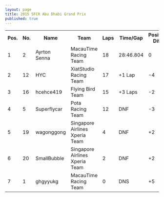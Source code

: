 ```yaml
---
layout: page
title: 2015 SFCR Abu Dhabi Grand Prix
published: true
---
```


<font size="2">
<table>
  <tr>
    <th>Pos.</th>
    <th>No.</th>
    <th>Name</th>
    <th>Team</th>
    <th>Laps</th>
    <th>Time/Gap</th>
    <th>Position Diff.</th>
  </tr>
  <tr>
    <td>1</td>
    <td>2</td>
    <td>Ayrton Senna</td>
    <td>MacauTime Racing Team</td>
    <td>18</td>
    <td>28:46.804</td>
    <td>0</td>
  </tr>
  <tr>
    <td>2</td>
    <td>12</td>
    <td>HYC</td>
    <td>XiatStudio Racing Team</td>
    <td>17</td>
    <td>+1 Lap</td>
    <td>-4</td>
  </tr>
  <tr>
    <td>3</td>
    <td>16</td>
    <td>hcehce419</td>
    <td>Flying Bird Team</td>
    <td>15</td>
    <td>+3 Laps</td>
    <td>-2</td>
  </tr>
  <tr>
    <td>4</td>
    <td>5</td>
    <td>Superflycar</td>
    <td>Pota Racing Team</td>
    <td>12</td>
    <td>DNF</td>
    <td>-3</td>
  </tr>
  <tr>
    <td>5</td>
    <td>19</td>
    <td>wagonggong</td>
    <td>Singapore Airlines Xperia Team</td>
    <td>4</td>
    <td>DNF</td>
    <td>+2</td>
  </tr>
  <tr>
    <td>6</td>
    <td>20</td>
    <td>SmallBubble</td>
    <td>Singapore Airlines Xperia Team</td>
    <td>2</td>
    <td>DNF</td>
    <td>+2</td>
  </tr>
  <tr>
    <td>7</td>
    <td>1</td>
    <td>ghgyyukg</td>
    <td>MacauTime Racing Team</td>
    <td>0</td>
    <td>DNS</td>
    <td>+5</td>
  </tr>
</table>
</font>